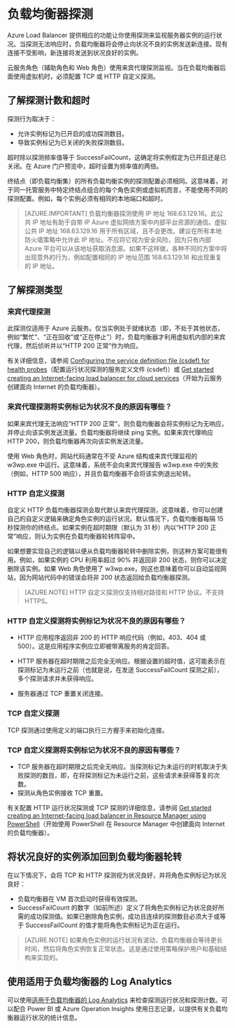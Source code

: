 <properties
  pageTitle="负载均衡器自定义探测和监视运行状况 | Azure"
  description="了解如何使用 Azure Load Balancer 的自定义探测来监视负载均衡器后面的实例"
  services="load-balancer"
  documentationCenter="na"
  authors="sdwheeler"
  manager="carmonm"
  editor=""
  tags="azure-resource-manager" />  

<tags
  ms.service="load-balancer"
  ms.devlang="na"
  ms.topic="article"
  ms.tgt_pltfrm="na"
  ms.workload="infrastructure-services"
  ms.date="08/25/2016"
  wacn.date="11/08/2016" />

# 负载均衡器探测

Azure Load Balancer 提供相应的功能让你使用探测来监视服务器实例的运行状况。当探测无法响应时，负载均衡器将会停止向状况不良的实例发送新连接。现有连接不受影响，新连接将发送到状况良好的实例。

云服务角色（辅助角色和 Web 角色）使用来宾代理探测监视。当在负载均衡器后面使用虚拟机时，必须配置 TCP 或 HTTP 自定义探测。

## 了解探测计数和超时

探测行为取决于：

- 允许实例标记为已开启的成功探测数目。
- 导致实例标记为已关闭的失败探测数目。

超时除以探测频率值等于 SuccessFailCount，这确定将实例假定为已开启还是已关闭。在 Azure 门户预览中，超时设置为频率值的两倍。

终结点（即负载均衡集）的所有负载均衡实例的探测配置必须相同。这意味着，对于同一托管服务中特定终结点组合的每个角色实例或虚拟机而言，不能使用不同的探测配置。例如，每个实例必须有相同的本地端口和超时。


>[AZURE.IMPORTANT] 负载均衡器探测使用 IP 地址 168.63.129.16。此公共 IP 地址有助于自带 IP Azure 虚拟网络方案中内部平台资源的通信。虚拟公共 IP 地址 168.63.129.16 用于所有区域，且不会更改。建议在所有本地防火墙策略中允许此 IP 地址。不应将它视为安全风险，因为只有内部 Azure 平台可以从该地址获取消息源。如果不这样做，各种不同的方案中将出现意外的行为，例如配置相同的 IP 地址范围 168.63.129.16 和出现重复的 IP 地址。

## 了解探测类型

### 来宾代理探测

此探测仅适用于 Azure 云服务。仅当实例处于就绪状态（即，不处于其他状态，例如“繁忙”、“正在回收”或“正在停止”）时，负载均衡器才利用虚拟机内部的来宾代理，然后侦听并以“HTTP 200 正常”作为响应。

有关详细信息，请参阅 [Configuring the service definition file (csdef) for health probes](https://msdn.microsoft.com/zh-cn/library/azure/ee758711.aspx)（配置运行状况探测的服务定义文件 (csdef)）或 [Get started creating an Internet-facing load balancer for cloud services](/documentation/articles/load-balancer-get-started-internet-classic-cloud)（开始为云服务创建面向 Internet 的负载均衡器）。

### 来宾代理探测将实例标记为状况不良的原因有哪些？

如果来宾代理无法响应“HTTP 200 正常”，则负载均衡器会将实例标记为无响应，并停止向该实例发送流量。负载均衡器将继续 ping 实例。如果来宾代理响应 HTTP 200，则负载均衡器再次向该实例发送流量。

使用 Web 角色时，网站代码通常在不受 Azure 结构或来宾代理监视的 w3wp.exe 中运行。这意味着，系统不会向来宾代理报告 w3wp.exe 中的失败（例如，HTTP 500 响应），并且负载均衡器不会将该实例退出轮转。

### HTTP 自定义探测

自定义 HTTP 负载均衡器探测会取代默认来宾代理探测，这意味着，你可以创建自己的自定义逻辑来确定角色实例的运行状况。默认情况下，负载均衡器每隔 15 秒探测你的终结点。如果实例在超时期限（默认为 31 秒）内以“HTTP 200 正常”响应，则认为实例在负载均衡器轮转阵容中。

如果想要实现自己的逻辑以便从负载均衡器轮转中删除实例，则这种方案可能很有用。例如，如果实例的 CPU 利用率超过 90% 并返回非 200 状态，则你可以决定删除该实例。如果 Web 角色使用了 w3wp.exe，则这也意味着你可以自动监视网站，因为网站代码中的错误会将非 200 状态返回给负载均衡器探测。

>[AZURE.NOTE] HTTP 自定义探测仅支持相对路径和 HTTP 协议。不支持 HTTPS。

### HTTP 自定义探测将实例标记为状况不良的原因有哪些？

- HTTP 应用程序返回非 200 的 HTTP 响应代码（例如，403、404 或 500）。这是应用程序实例应立即被带离服务的肯定回答。

- HTTP 服务器在超时期限之后完全无响应。根据设置的超时值，这可能表示在探测标记为未运行之前（也就是说，在发送 SuccessFailCount 探测之前），多个探测请求并未获得响应。
- 	服务器通过 TCP 重置关闭连接。

### TCP 自定义探测

TCP 探测通过使用定义的端口执行三方握手来初始化连接。

### TCP 自定义探测将实例标记为状况不良的原因有哪些？

- TCP 服务器在超时期限之后完全无响应。当探测标记为未运行的时机取决于失败探测的数目，即，在将探测标记为未运行之前，这些请求未获得答复的次数。
- 探测从角色实例接收 TCP 重置。

有关配置 HTTP 运行状况探测或 TCP 探测的详细信息，请参阅 [Get started creating an Internet-facing load balancer in Resource Manager using PowerShell](/documentation/articles/load-balancer-get-started-internet-arm-ps)（开始使用 PowerShell 在 Resource Manager 中创建面向 Internet 的负载均衡器）。

## 将状况良好的实例添加回到负载均衡器轮转

在以下情况下，会将 TCP 和 HTTP 探测视为状况良好，并将角色实例标记为状况良好：

- 负载均衡器在 VM 首次启动时获得有效探测。
- SuccessFailCount 的数字（如前所述）定义了将角色实例标记为状况良好所需的成功探测值。如果已删除角色实例，成功且连续的探测数目必须大于或等于 SuccessFailCount 的值才能将角色实例标记为正在运行。

>[AZURE.NOTE] 如果角色实例的运行状况有波动，负载均衡器会等待更长时间，然后将角色实例恢复正常状态。这是通过使用策略保护用户和基础结构来实现的。

## 使用适用于负载均衡器的 Log Analytics

可以使用[适用于负载均衡器的 Log Analytics](/documentation/articles/load-balancer-monitor-log/) 来检查探测运行状况和探测计数。可以配合 Power BI 或 Azure Operation Insights 使用日志记录，以提供有关负载均衡器运行状况的统计信息。

<!---HONumber=Mooncake_1031_2016-->